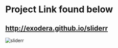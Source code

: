 # Project Link found below
## http://exodera.github.io/sliderr
![sliderr](https://user-images.githubusercontent.com/96663869/204124360-59f42309-117f-45c4-b66e-1098b5c9d61c.jpg)
